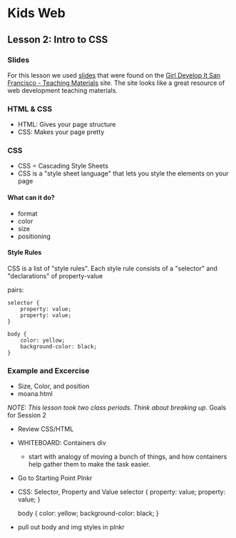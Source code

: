 # Kids Web
## Lesson 2: Intro to CSS

### Slides
For this lesson we used [slides](slides/class2.html) that were found on the [Girl Develop It San Francisco - Teaching Materials](https://www.teaching-materials.org/) site. The site looks like a great resource of web development teaching materials.

### HTML & CSS
* HTML: Gives your page structure
* CSS: Makes your page pretty

### CSS
* CSS = Cascading Style Sheets
* CSS is a "style sheet language" that lets you style the elements on your page

#### What can it do?
* format
* color
* size 
* positioning

#### Style Rules
CSS is a list of "style rules". Each style rule consists of a "selector" and "declarations" of property-value

pairs:

    selector {
        property: value;
        property: value;
    }

    body {
        color: yellow;
        background-color: black;
    }

### Example and Excercise
* Size, Color, and position
* moana.html

*NOTE: This lesson took two class periods. Think about breaking up.*
Goals for Session 2
- Review CSS/HTML
- WHITEBOARD: Containers div
    - start with analogy of moving a bunch of things, and how containers help gather them to make the task easier.
    
- Go to Starting Point Plnkr
- CSS: Selector, Property and Value
    selector {
        property: value;
        property: value;
    }

    body {
        color: yellow;
        background-color: black;
    }
- pull out body and img styles in plnkr

